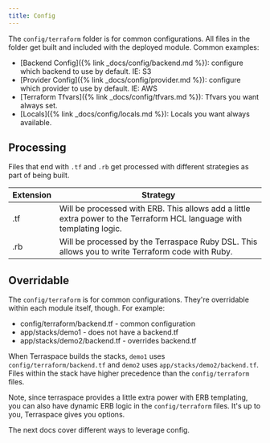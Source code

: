 ```yaml
---
title: Config
---
```


The `config/terraform` folder is for common configurations. All files in the folder get built and included with the deployed module. Common examples:

* [Backend Config]({% link _docs/config/backend.md %}): configure which backend to use by default. IE: S3
* [Provider Config]({% link _docs/config/provider.md %}): configure which provider to use by default. IE: AWS
* [Terraform Tfvars]({% link _docs/config/tfvars.md %}): Tfvars you want always set.
* [Locals]({% link _docs/config/locals.md %}): Locals you want always available.

## Processing

Files that end with `.tf` and `.rb` get processed with different strategies as part of being built.

Extension | Strategy
--- | ---
.tf | Will be processed with ERB. This allows add a little extra power to the Terraform HCL language with templating logic.
.rb | Will be processed by the Terraspace Ruby DSL. This allows you to write Terraform code with Ruby.

## Overridable

The `config/terraform` is for common configurations. They're overridable within each module itself, though. For example:

* config/terraform/backend.tf - common configuration
* app/stacks/demo1 - does not have a backend.tf
* app/stacks/demo2/backend.tf - overrides backend.tf

When Terraspace builds the stacks, `demo1` uses `config/terraform/backend.tf` and `demo2` uses `app/stacks/demo2/backend.tf`. Files within the stack have higher precedence than the `config/terraform` files.

Note, since terraspace provides a little extra power with ERB templating, you can also have dynamic ERB logic in the `config/terraform` files. It's up to you, Terraspace gives you options.

The next docs cover different ways to leverage config.
